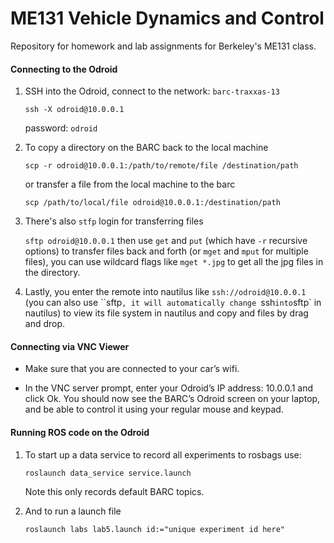 # ME131 Vehicle Dynamics and Control
Repository for homework and lab assignments for Berkeley's ME131 class. 

#### Connecting to the Odroid

1. SSH into the Odroid, connect to the network: `barc-traxxas-13`

   `ssh -X odroid@10.0.0.1`

   password: `odroid`

2. To copy a directory on the BARC back to the local machine

   `scp -r odroid@10.0.0.1:/path/to/remote/file /destination/path`

   or transfer a file from the local machine to the barc

   `scp /path/to/local/file odroid@10.0.0.1:/destination/path`

3. There's also `stfp` login for transferring files

   `sftp odroid@10.0.0.1` then use `get` and `put` (which have `-r` recursive options) to transfer files back and forth (or `mget` and `mput` for multiple files), you can use wildcard flags like `mget *.jpg` to get all the jpg files in the directory.

4. Lastly, you enter the remote into nautilus like `ssh://odroid@10.0.0.1` (you can also use ``sftp`, it will automatically change `ssh` into `sftp` in nautilus) to view its file system in nautilus and copy and files by drag and drop.

#### Connecting via VNC Viewer

* Make sure that you are connected to your car’s wifi.

* In the VNC server prompt, enter your Odroid’s IP address: 10.0.0.1 and click Ok. You should now
  see the BARC’s Odroid screen on your laptop, and be able to control it using your regular mouse
  and keypad.

#### Running ROS code on the Odroid

1. To start up a data service to record all experiments to rosbags use:

   ```roslaunch data_service service.launch```

   Note this only records default BARC topics.

2. And to run a launch file

   ```roslaunch labs lab5.launch id:="unique experiment id here"```

